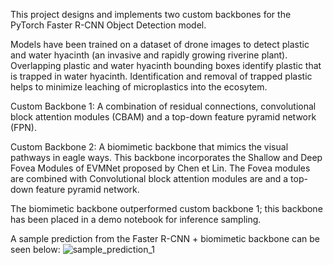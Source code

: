This project designs and implements two custom backbones for the PyTorch Faster R-CNN Object Detection model. 

Models have been trained on a dataset of drone images to detect plastic and water hyacinth (an invasive and rapidly growing riverine plant).
Overlapping plastic and water hyacinth bounding boxes identify plastic that is trapped in water hyacinth. Identification and removal of trapped plastic 
helps to minimize leaching of microplastics into the ecosytem.

Custom Backbone 1: A combination of residual connections, convolutional block attention modules (CBAM) and a top-down feature pyramid network (FPN).

Custom Backbone 2: A biomimetic backbone that mimics the visual pathways in eagle ways. This backbone incorporates the Shallow and Deep Fovea Modules of EVMNet proposed by Chen et Lin. 
                    The Fovea modules are combined with Convolutional block attention modules are and a top-down feature pyramid network.

The biomimetic backbone outperformed custom backbone 1; this backbone has been placed in a demo notebook for inference sampling.

A sample prediction from the Faster R-CNN + biomimetic backbone can be seen below:
![sample_prediction_1](https://github.com/user-attachments/assets/8a47bedd-5b39-452c-946b-1c35a1fb9c68)
